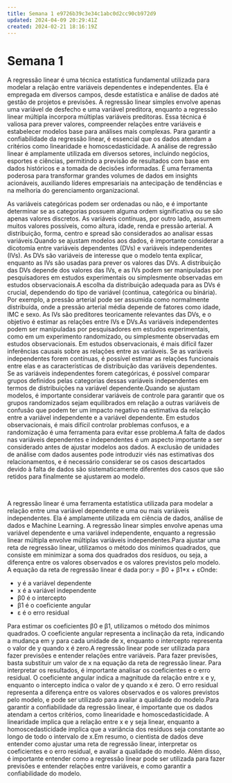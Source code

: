 ```yaml
---
title: Semana 1 e9726b39c3e34c1abc0d2cc90cb972d9
updated: 2024-04-09 20:29:41Z
created: 2024-02-21 18:16:19Z
---
```


# Semana 1

A regressão linear é uma técnica estatística fundamental utilizada para modelar a relação entre variáveis dependentes e independentes. Ela é empregada em diversos campos, desde estatística e análise de dados até gestão de projetos e previsões. A regressão linear simples envolve apenas uma variável de desfecho e uma variável preditora, enquanto a regressão linear múltipla incorpora múltiplas variáveis preditoras. Essa técnica é valiosa para prever valores, compreender relações entre variáveis e estabelecer modelos base para análises mais complexas. Para garantir a confiabilidade da regressão linear, é essencial que os dados atendam a critérios como linearidade e homoscedasticidade. A análise de regressão linear é amplamente utilizada em diversos setores, incluindo negócios, esportes e ciências, permitindo a previsão de resultados com base em dados históricos e a tomada de decisões informadas. É uma ferramenta poderosa para transformar grandes volumes de dados em insights acionáveis, auxiliando líderes empresariais na antecipação de tendências e na melhoria do gerenciamento organizacional.

As variáveis categóricas podem ser ordenadas ou não, e é importante determinar se as categorias possuem alguma ordem significativa ou se são apenas valores discretos. As variáveis contínuas, por outro lado, assumem muitos valores possíveis, como altura, idade, renda e pressão arterial. A distribuição, forma, centro e spread são considerados ao analisar essas variáveis.Quando se ajustam modelos aos dados, é importante considerar a dicotomia entre variáveis dependentes (DVs) e variáveis independentes (IVs). As DVs são variáveis de interesse que o modelo tenta explicar, enquanto as IVs são usadas para prever os valores das DVs. A distribuição das DVs depende dos valores das IVs, e as IVs podem ser manipuladas por pesquisadores em estudos experimentais ou simplesmente observadas em estudos observacionais.A escolha da distribuição adequada para as DVs é crucial, dependendo do tipo de variável (continua, categórica ou binária). Por exemplo, a pressão arterial pode ser assumida como normalmente distribuída, onde a pressão arterial média depende de fatores como idade, IMC e sexo. As IVs são preditores teoricamente relevantes das DVs, e o objetivo é estimar as relações entre IVs e DVs.As variáveis independentes podem ser manipuladas por pesquisadores em estudos experimentais, como em um experimento randomizado, ou simplesmente observadas em estudos observacionais. Em estudos observacionais, é mais difícil fazer inferências causais sobre as relações entre as variáveis. Se as variáveis independentes forem contínuas, é possível estimar as relações funcionais entre elas e as características de distribuição das variáveis dependentes. Se as variáveis independentes forem categóricas, é possível comparar grupos definidos pelas categorias dessas variáveis independentes em termos de distribuições na variável dependente.Quando se ajustam modelos, é importante considerar variáveis de controle para garantir que os grupos randomizados sejam equilibrados em relação a outras variáveis de confusão que podem ter um impacto negativo na estimativa da relação entre a variável independente e a variável dependente. Em estudos observacionais, é mais difícil controlar problemas confusos, e a randomização é uma ferramenta para evitar esse problema.A falta de dados nas variáveis dependentes e independentes é um aspecto importante a ser considerado antes de ajustar modelos aos dados. A exclusão de unidades de análise com dados ausentes pode introduzir viés nas estimativas dos relacionamentos, e é necessário considerar se os casos descartados devido à falta de dados são sistematicamente diferentes dos casos que são retidos para finalmente se ajustarem ao modelo.

&nbsp;

A regressão linear é uma ferramenta estatística utilizada para modelar a relação entre uma variável dependente e uma ou mais variáveis independentes. Ela é amplamente utilizada em ciência de dados, análise de dados e Machine Learning. A regressão linear simples envolve apenas uma variável dependente e uma variável independente, enquanto a regressão linear múltipla envolve múltiplas variáveis independentes.Para ajustar uma reta de regressão linear, utilizamos o método dos mínimos quadrados, que consiste em minimizar a soma dos quadrados dos resíduos, ou seja, a diferença entre os valores observados e os valores previstos pelo modelo. A equação da reta de regressão linear é dada por:y = β0 + β1\*x + εOnde:

- y é a variável dependente
- x é a variável independente
- β0 é o intercepto
- β1 é o coeficiente angular
- ε é o erro residual

Para estimar os coeficientes β0 e β1, utilizamos o método dos mínimos quadrados. O coeficiente angular representa a inclinação da reta, indicando a mudança em y para cada unidade de x, enquanto o intercepto representa o valor de y quando x é zero.A regressão linear pode ser utilizada para fazer previsões e entender relações entre variáveis. Para fazer previsões, basta substituir um valor de x na equação da reta de regressão linear. Para interpretar os resultados, é importante analisar os coeficientes e o erro residual. O coeficiente angular indica a magnitude da relação entre x e y, enquanto o intercepto indica o valor de y quando x é zero. O erro residual representa a diferença entre os valores observados e os valores previstos pelo modelo, e pode ser utilizado para avaliar a qualidade do modelo.Para garantir a confiabilidade da regressão linear, é importante que os dados atendam a certos critérios, como linearidade e homoscedasticidade. A linearidade implica que a relação entre x e y seja linear, enquanto a homoscedasticidade implica que a variância dos resíduos seja constante ao longo de todo o intervalo de x.Em resumo, o cientista de dados deve entender como ajustar uma reta de regressão linear, interpretar os coeficientes e o erro residual, e avaliar a qualidade do modelo. Além disso, é importante entender como a regressão linear pode ser utilizada para fazer previsões e entender relações entre variáveis, e como garantir a confiabilidade do modelo.
